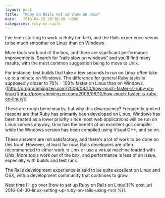 ```yaml
---
layout: post
title:  "Ruby on Rails not so slow on Unix"
date:   2016-04-29 20:30:00 -0800
categories: ruby-on-rails
---
```

I've been starting to work in Ruby on Rails, and the Rails experience seems to be much smoother on Linux than on Windows.

More tools work out of the box, and there are significant performance improvements.  Search for "rails slow on windows" and you'll find many results, with the most common suggestion being to move to Unix.

For instance, test builds that take a few seconds to run on Linux often take up to a minute on Windows.  The difference for general Ruby tasks is supposedly closer to 70% - 100% faster on Linux than on Windows.  ([http://programmingzen.com/2009/08/10/how-much-faster-is-ruby-on-linux/](http://programmingzen.com/2009/08/10/how-much-faster-is-ruby-on-linux/))

These are rough benchmarks, but why this discrepency?  Frequently quoted reasons are that Ruby has primarily been developed on Linux, Windows has been treated as a lower priority since most web applications will be run on Linux servers anyway, Unix has the benefit of an excellent gcc compiler while the Windows version has been compiled using Visual C++, and so on.

These answers are not satisfactory, and there's a lot of work to be done on this front.  However, at least for now, Rails developers are often recommended to either work in Unix or use a virtual machine loaded with Unix.  More tools work out of the box, and performance is less of an issue, especially with builds and test runs.

The Rails development experience is said to be quite excellent on Linux and OSX, with a development community that continues to grow.

Next time I'll go over [how to set up Ruby on Rails on Linux]({% post_url 2016-04-30-linux-setting-up-ruby-on-rails-using-rvm %}).
